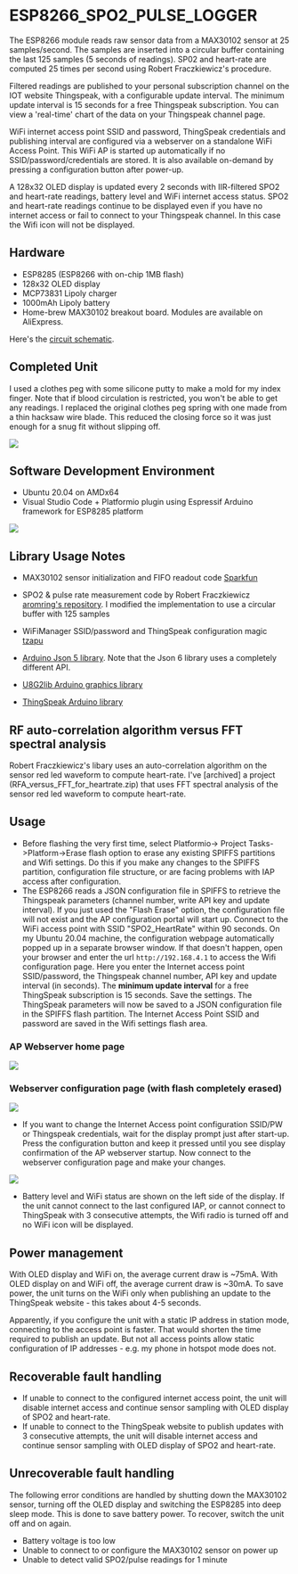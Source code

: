 # ESP8266_SPO2_PULSE_LOGGER
 
The ESP8266 module reads raw sensor data from a MAX30102 
sensor at 25 samples/second. The samples are inserted into a circular buffer containing the last 125 samples (5 seconds of readings). SP02 and heart-rate are computed 25 times per second using Robert Fraczkiewicz's procedure.

Filtered readings are published to your personal subscription channel on the IOT website Thingspeak, with a configurable update interval. The minimum update interval is 15 seconds for a free Thingspeak subscription. You can view a 'real-time' chart of the data on your Thingspeak channel page.

WiFi internet access point SSID and password, ThingSpeak credentials and publishing interval are
configured via a webserver on a standalone WiFi Access Point. This WiFi AP is started up automatically if no SSID/password/credentials are stored. It is also available on-demand by pressing a configuration button after power-up.

A 128x32 OLED display is updated every 2 seconds with IIR-filtered SPO2 and heart-rate readings, battery level and WiFi internet access status. SPO2 and heart-rate readings continue to be displayed even if you have no internet access or fail to connect to your Thingspeak channel. In this case the Wifi icon will not be displayed.

## Hardware

* ESP8285 (ESP8266 with on-chip 1MB flash)
* 128x32 OLED display
* MCP73831 Lipoly charger
* 1000mAh Lipoly battery
* Home-brew MAX30102 breakout board. Modules are available on AliExpress.

Here's the [circuit schematic](docs/sp02_pulse_logger_schematic.pdf).

## Completed Unit

I used a clothes peg with some silicone putty to make a mold for my index finger. 
Note that if blood circulation
is restricted, you won't be able to get any readings. I replaced the original clothes peg spring with one made from a thin hacksaw wire blade. This reduced the closing force so it was just enough for a snug fit without slipping off. 

<img src="docs/prototype_hardware_2.jpg" />

## Software Development Environment

* Ubuntu 20.04 on AMDx64
* Visual Studio Code + Platformio plugin using Espressif Arduino framework for ESP8285 platform

<img src="docs/vsc_screenshot_build.png">

## Library Usage Notes

* MAX30102 sensor initialization and FIFO readout code 
[Sparkfun](https://github.com/sparkfun/SparkFun_MAX3010x_Sensor_Library)

* SPO2 & pulse rate measurement code by Robert Fraczkiewicz
[aromring's repository](https://github.com/aromring/MAX30102_by_RF). 
I modified the implementation to use a circular buffer with 125 samples

* WiFiManager SSID/password and ThingSpeak configuration magic [tzapu](https://github.com/tzapu/WiFiManager)

* [Arduino Json 5 library](https://github.com/bblanchon/ArduinoJson/tree/5.x). Note that
the Json 6 library uses a completely different API.

* [U8G2lib Arduino graphics library](https://github.com/olikraus/U8g2_Arduino)

* [ThingSpeak Arduino library](https://github.com/mathworks/thingspeak-arduino)

## RF auto-correlation algorithm versus FFT spectral analysis

Robert Fraczkiewicz's libary uses an auto-correlation algorithm on the sensor red led waveform to compute heart-rate. I've [archived] a project (RFA_versus_FFT_for_heartrate.zip) that uses FFT spectral analysis of the sensor red led waveform to compute heart-rate. 

## Usage

* Before flashing the very first time, select Platformio-> Project Tasks->Platform->Erase flash option to erase any existing
SPIFFS partitions and Wifi settings. 
Do this if you make any changes to the SPIFFS partition, configuration file structure, or are facing problems with IAP access after configuration.
* The ESP8266 reads a JSON configuration file in SPIFFS to retrieve the Thingspeak
parameters (channel number, write API key and update interval). If you just used the
"Flash Erase" option, the configuration file will not exist and the AP configuration portal will start up.
Connect to the WiFi access point with SSID "SPO2_HeartRate" within 90 seconds. On my
Ubuntu 20.04 machine, the configuration webpage automatically popped up in a separate browser window.
If that doesn't happen, open your browser and enter the url ```http://192.168.4.1``` to access the Wifi configuration page. Here you enter the 
Internet access point SSID/password, the Thingspeak channel number, API key and update interval (in seconds). The **minimum update interval** for a free ThingSpeak subscription is 15 seconds.
Save the settings. The ThingSpeak parameters will now be saved to a JSON configuration file
in the SPIFFS flash partition. The Internet Access Point SSID and password are saved in the Wifi settings flash area.

### AP Webserver home page

<img src="docs/ConfigPortal1.png" />

### Webserver configuration page (with flash completely erased)

<img src="docs/ConfigPortal2.png" />

* If you want to change the Internet Access point configuration SSID/PW or Thingspeak
credentials, wait for the display prompt just after start-up. Press the configuration button
and keep it pressed until you see display confirmation of the AP webserver startup.
Now connect to the webserver configuration page and make your changes.


<img src="docs/screenshot.png"/>

* Battery level and WiFi status are shown on the left side of the display. If the unit cannot
connect to the last configured IAP, or cannot connect to ThingSpeak with 3 consecutive attempts, 
the Wifi radio is turned off and no WiFi icon will be displayed.

## Power management

With OLED display and WiFi on, the average current draw is ~75mA. With OLED display on and WiFi off, the average current draw
is ~30mA. 
To save power, the unit turns on the WiFi only when publishing an update to
the ThingSpeak website - this takes about 4-5 seconds.

Apparently, if you configure the unit with a static IP address in station mode, connecting
to the access point is faster. That would shorten the time required to publish an update.
But not all access points allow static configuration of IP
addresses - e.g. my phone in hotspot mode does not.

## Recoverable fault handling

* If unable to connect to the configured internet access point, the unit will disable
internet access and continue sensor sampling with OLED display of SPO2 and heart-rate.
* If unable to connect to the ThingSpeak website to publish updates with 3 consecutive
attempts, the unit will disable internet access
and continue sensor sampling with OLED display of SPO2 and heart-rate.

## Unrecoverable fault handling

The following error conditions are handled by 
shutting down the MAX30102 sensor, turning off the OLED display and switching the ESP8285 
into deep sleep mode.
This is done to save battery power. To recover, switch the unit off and on again. 

* Battery voltage is too low
* Unable to connect to or configure the MAX30102 sensor on power up
* Unable to detect valid SPO2/pulse readings for 1 minute



